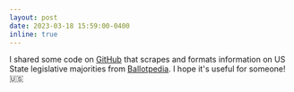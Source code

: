 ```yaml
---
layout: post
date: 2023-03-18 15:59:00-0400
inline: true
---
```

I shared some code on [GitHub](https://github.com/JulianStreyczek/Scrape-Ballotpedia-US-State-Legislative-Majorities) that scrapes and formats information on US State legislative majorities from [Ballotpedia](https://ballotpedia.org/). I hope it's useful for someone! :us:

